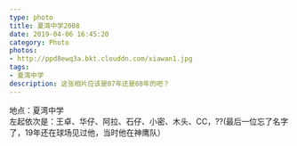 ```yaml
---
type: photo
title: 夏湾中学2008
date: 2019-04-06 16:45:20
category: Photo
photos:
- http://ppd8ewq3a.bkt.clouddn.com/xiawan1.jpg
tags:
- 夏湾中学
description: 这张相片应该是07年还是08年的吧？
---
```


地点：夏湾中学  
左起依次是：王卓、华仔、阿拉、石仔、小密、木头、CC，??(最后一位忘了名字了，19年还在球场见过他，当时他在神鹰队）  
